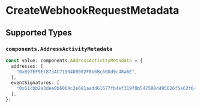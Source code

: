 # CreateWebhookRequestMetadata


## Supported Types

### `components.AddressActivityMetadata`

```typescript
const value: components.AddressActivityMetadata = {
  addresses: [
    "0xB97EF9Ef8734C71904D8002F8b6Bc66Dd9c48a6E",
  ],
  eventSignatures: [
    "0x61cbb2a3dee0b6064c2e681aadd61677fb4ef319f0b547508d495626f5a62f64",
  ],
};
```


